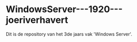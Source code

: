 # WindowsServer---1920---joeriverhavert
Dit is de repository van het 3de jaars vak 'Windows Server'. 

